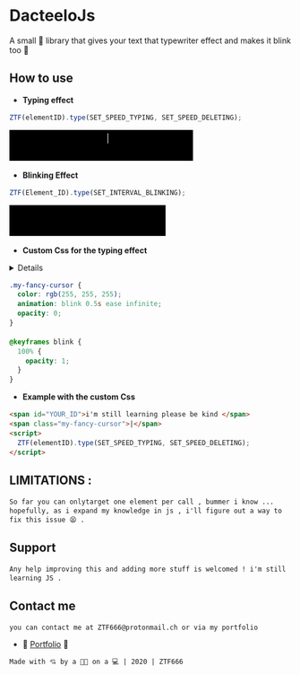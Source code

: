 # DacteeloJs

A small 💩 library that gives your text that typewriter effect and makes it blink too 😤

## How to use

- **Typing effect**

```javascript
ZTF(elementID).type(SET_SPEED_TYPING, SET_SPEED_DELETING);
```

![Screenshot](demo/typing.gif)

- **Blinking Effect**

```javascript
ZTF(Element_ID).type(SET_INTERVAL_BLINKING);
```

![Screenshot](demo/blinking.gif)

- **Custom Css for the typing effect**
<details>
  
  <p>For a more fancy look add the following css to animate the cursor</p>
  <p>The cursor won't appear by itself 🧙‍♂️, you should put it in a span or
  whatever tag you like as long as it's gonna be inline with the text. </p>
  <p>👉  |  👈</p>
  <p>Copy this in you css tag or file Or include the file i added , do as you please.</p>
</details>

```css
.my-fancy-cursor {
  color: rgb(255, 255, 255);
  animation: blink 0.5s ease infinite;
  opacity: 0;
}

@keyframes blink {
  100% {
    opacity: 1;
  }
}
```

- **Example with the custom Css**

```html
<span id="YOUR_ID">i'm still learning please be kind </span>
<span class="my-fancy-cursor">|</span>
<script>
  ZTF(elementID).type(SET_SPEED_TYPING, SET_SPEED_DELETING);
</script>
```

## LIMITATIONS :

```
So far you can onlytarget one element per call , bummer i know ...
hopefully, as i expand my knowledge in js , i'll figure out a way to
fix this issue 😫 .
```

## Support

```
Any help improving this and adding more stuff is welcomed ! i'm still learning JS .
```

## Contact me

```
you can contact me at ZTF666@protonmail.ch or via my portfolio
```

- **💎** [Portfolio](https://ztfportfolio.web.app/) **💎**

```
Made with 💘 by a 👨‍💻 on a 💻 | 2020 | ZTF666
```
